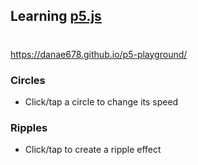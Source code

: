 ## Learning [p5.js](https://p5js.org/)
#

https://danae678.github.io/p5-playground/

### Circles
- Click/tap a circle to change its speed

### Ripples
- Click/tap to create a ripple effect

